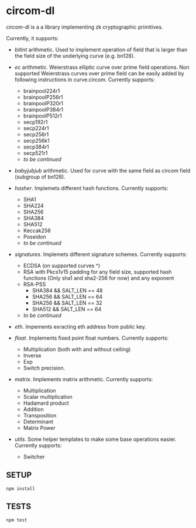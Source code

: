 # circom-dl

circom-dl is a a library implementing zk cryptographic primitives.

Currently, it supports:
- *bitInt* arithmetic. Used to implement operation of field that is larger than the field size of the underlying curve (e.g. bn128).
- *ec* arithmetic. Weierstrass elliptic curve over prime field operations. Non supported Weierstrass curves over prime field can be easily added by following instructions in curve.circom. Currently supports:
    - brainpool224r1
    - brainpoolP256r1
    - brainpoolP320r1
    - brainpoolP384r1
    - brainpoolP512r1
    - secp192r1
    - secp224r1
    - secp256r1
    - secp256k1
    - secp384r1
    - secp521r1
    - *to be continued*

- *babyjubjub* arithmetic. Used for curve with the same field as circom field (subgroup of bn128).
- *hasher*. Implemets different hash functions. Currently supports:
    - SHA1
    - SHA224
    - SHA256
    - SHA384
    - SHA512
    - Keccak256
    - Poseidon
    - *to be continued*

- *signatures*. Implemets different signature schemes. Currently supports:
    - ECDSA (on supported curves ^)
    - RSA with Pkcs1v15 padding for any field size, supported hash functions (Only sha1 and sha2-256 for now) and any exponent
    - RSA-PSS
        - SHA384 && SALT_LEN == 48
        - SHA256 && SALT_LEN == 64
        - SHA256 && SALT_LEN == 32
        - SHA512 && SALT_LEN == 64
    - *to be continued*

- *eth*. Impements exracting eth address from public key.
- *float*. Implements fixed point float numbers.  Currently supports:
    - Multiplication (both with and without ceiling)
    - Inverse 
    - Exp
    - Switch precision.

- *matrix*. Implements matrix arithmetic. Currently supports:
    - Multiplication
    - Scalar multiplication
    - Hadamard product
    - Addition
    - Transposition
    - Determinant
    - Matrix Power

- *utils*. Some helper templates to make some base operations easier. Currently supports:
    - Switcher


## SETUP

```
npm install
```

## TESTS

```
npm test
```
